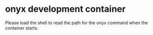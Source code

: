# onyx development container

Please load the shell to read the path for the onyx command when the container starts.
